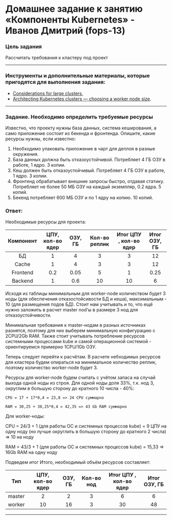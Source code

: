 # Домашнее задание к занятию «Компоненты Kubernetes» - Иванов Дмитрий (fops-13)

### Цель задания

Рассчитать требования к кластеру под проект

------

### Инструменты и дополнительные материалы, которые пригодятся для выполнения задания:

- [Considerations for large clusters](https://kubernetes.io/docs/setup/best-practices/cluster-large/),
- [Architecting Kubernetes clusters — choosing a worker node size](https://learnk8s.io/kubernetes-node-size).

------

### Задание. Необходимо определить требуемые ресурсы
Известно, что проекту нужны база данных, система кеширования, а само приложение состоит из бекенда и фронтенда. Опишите, какие ресурсы нужны, если известно:

1. Необходимо упаковать приложение в чарт для деплоя в разные окружения. 
2. База данных должна быть отказоустойчивой. Потребляет 4 ГБ ОЗУ в работе, 1 ядро. 3 копии. 
3. Кеш должен быть отказоустойчивый. Потребляет 4 ГБ ОЗУ в работе, 1 ядро. 3 копии. 
4. Фронтенд обрабатывает внешние запросы быстро, отдавая статику. Потребляет не более 50 МБ ОЗУ на каждый экземпляр, 0.2 ядра. 5 копий. 
5. Бекенд потребляет 600 МБ ОЗУ и по 1 ядру на копию. 10 копий.



### Ответ:
Необходимые ресурсы для проекта:

Компонент | ЦПУ, кол-во ядер | ОЗУ, ГБ | Кол-во реплик | Итог ЦПУ , кол-во ядер | Итог ОЗУ, ГБ |
:---: | :---: | :---: | :---: | :---: | :---: |
БД | 1 | 4 | 3 | 3 | 12 |
Cache | 1 | 4 | 3 | 3 | 12 |
Frontend | 0.2 | 0.05 | 5 | 1 | 0.25 |
Backend | 1 | 0.6 | 10 | 10 | 6 |

Исходя из таблицы минимальным для worker-node количеством будет 3 ноды (для обеспечения  отказостойсивости БД и кеша), максимальным - 10 (для размещения подов БД). Стоит нам учитывать и то, что ещё нужно заложить в расчет master nod'ы в размере 3 нод для отказоустойчивости. 

Минимальная требования к master-нодам  в разных источниках разнятся, поэтому для них  выберем минимальную  конфигурацию  с 2CPU/2Gb RAM. Также стоит учитывать потребление ресурсов системными процессами kube и самой операционной системой - ориентируемся примерно 1CPU/1Gb ОЗУ.

Теперь следует перейти к расчётам. 
В расчете небходимых ресурсов для кластера будем опираться на минимальное количество реплик, поэтому количество worker-node будет 3. 

Ресурсы для worker-node будем считать с учётом запаса на случай выхода одной ноды из строя. Для одной ноды доля 33%, т.к. нод 3, округлим в большую  сторону до кратного 10 числа - 40%:

```
CPU = 17 + 17*0,4 = 23,8 => 24 CPU суммарно

RAM = 30,25 + 30,25*0,4 = 42,35 => 43 Gb RAM суммарно
```

Для worker-ноды:

CPU = 24/3 + 1 (для работы ОС и системных  процессов kube) = 9 ЦПУ на одну ноду (но лучше  округлить  в большую  сторону до кратного 2 числа) => 10 на ноду

RAM = 43/3 + 1 (для работы ОС и системных  процессов kube) = 15,33 => 16Gb RAM на одну  ноду

Подведем итог
Итого, необходимый объём ресурсов составляет:

Тип  | ЦПУ, кол-во ядер | ОЗУ, ГБ | Кол-во нод | Итог ЦПУ , кол-во ядер | Итог ОЗУ, ГБ |
:---: | :---: | :---: | :---: | :---: | :---: |
master | 2 | 2 | 3 | 6 | 6 |
worker | 10 | 16 | 3 | 30 | 48 |

----

